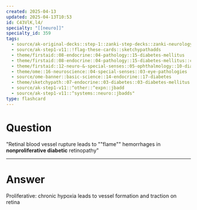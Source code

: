 ```yaml
---
created: 2025-04-13
updated: 2025-04-13T10:53
id: C43VlK,l4/
specialty: "[[neuro]]"
specialty_id: 359
tags:
  - source/ak-original-decks::step-1::zanki-step-decks::zanki-neurology::ophthalmology
  - source/ak-step1-v11::!flag-these-cards::sketchypathadds
  - theme/firstaid::08-endocrine::04-pathology::15-diabetes-mellitus
  - theme/firstaid::08-endocrine::04-pathology::15-diabetes-mellitus::complications::osmotic-damage::retinopathy
  - theme/firstaid::12-neuro-&-special-senses::05-ophthalmology::10-diabetic-retinopathy
  - theme/ome::16-neuroscience::04-special-senses::03-eye-pathologies
  - source/ome-banner::basic-science::14-endocrine::17-diabetes
  - theme/sketchypath::07-endocrine::03-diabetes::03-diabetes-mellitus:-chronic-complications
  - source/ak-step1-v11::^other::^expn::jbadd
  - source/ak-step1-v11::^systems::neuro::jbadds"
type: flashcard
---
```


# Question
"Retinal blood vessel rupture leads to ""flame"" hemorrhages in **nonproliferative diabetic** retinopathy"

---

# Answer
Proliferative: chronic hypoxia leads to vessel formation and traction on retina